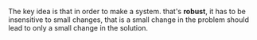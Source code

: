The key idea is that in order to make a system. that's **robust**, it has to be insensitive to small changes, that is a small change in the problem should lead to only a small change in the solution.